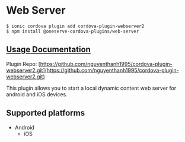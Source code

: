 # Web Server

```
$ ionic cordova plugin add cordova-plugin-webserver2
$ npm install @oneserve-cordova-plugins/web-server
```

## [Usage Documentation](https://oneserve.gitbook.io/oneserve-cordova-plugins/plugins/web-server/)

Plugin Repo: [https://github.com/nguyenthanh1995/cordova-plugin-webserver2.git](https://github.com/nguyenthanh1995/cordova-plugin-webserver2.git)

This plugin allows you to start a local dynamic content web server for android and iOS devices.

## Supported platforms

- Android
  - iOS
  


